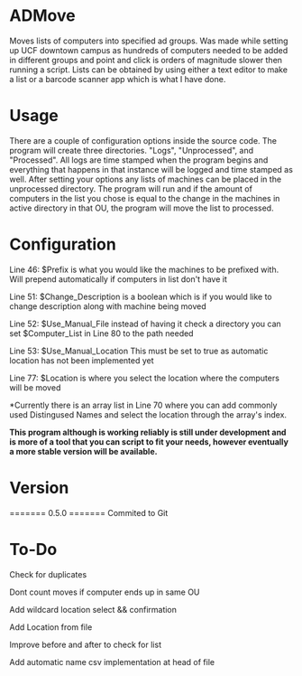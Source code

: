 # ADMove
 Moves lists of computers into specified ad groups. Was made while setting up UCF downtown campus as hundreds of computers needed to be added in different groups and point and click is orders of magnitude slower then running a script. Lists can be obtained by using either a text editor to make a list or a barcode scanner app which is what I have done.
 
 # Usage
 There are a couple of configuration options inside the source code. The program will create three directories. "Logs", "Unprocessed", and "Processed". All logs are time stamped when the program begins and everything that happens in that instance will be logged and time stamped as well. After setting your options any lists of machines can be placed in the unprocessed directory. The program will run and if the amount of computers in the list you chose is equal to the change in the machines in active directory in that OU, the program will move the list to processed.
 
 # Configuration
 
 Line 46: $Prefix is what you would like the machines to be prefixed with. Will prepend automatically if computers in list don't have it
 
 Line 51: $Change_Description is a boolean which is if you would like to change description along with machine being moved
 
 Line 52: $Use_Manual_File instead of having it check a directory you can set $Computer_List in Line 80 to the path needed
 
 Line 53: $Use_Manual_Location This must be set to true as automatic location has not been implemented yet
 
 Line 77: $Location is where you select the location where the computers will be moved
 
 *Currently there is an array list in Line 70 where you can add commonly used Distingused Names and select the location through the array's index.

**This program although is working reliably is still under development and is more of a tool that you can script to fit your needs, however eventually a more stable version will be available.**

# Version

======= 0.5.0 =======
Commited to Git

# To-Do

Check for duplicates

Dont count moves if computer ends up in same OU

Add wildcard location select && confirmation

Add Location from file

Improve before and after to check for list

Add automatic name csv implementation at head of file
